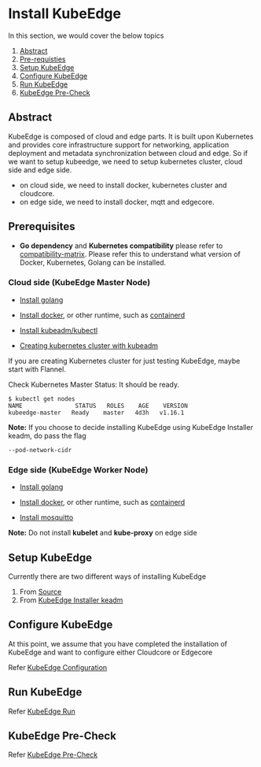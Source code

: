 # Install KubeEdge

In this section, we would cover the below topics

1. [Abstract](#Abstract)
2. [Pre-requisties](#Prerequisties)
3. [Setup KubeEdge](#Setup-KubeEdge)
4. [Configure KubeEdge](#Configure-KubeEdge)
5. [Run KubeEdge](#Run-KubeEdge)
6. [KubeEdge Pre-Check](#KubeEdge-Pre-Check)
## Abstract
KubeEdge is composed of cloud and edge parts. It is built upon Kubernetes and provides core infrastructure support for networking, application deployment and metadata synchronization between cloud and edge. So if we want to setup kubeedge, we need to setup kubernetes cluster, cloud side and edge side.

+ on cloud side, we need to install docker, kubernetes cluster and cloudcore.
+ on edge side, we need to install docker, mqtt and edgecore.

## Prerequisites

+ **Go dependency** and **Kubernetes compatibility** please refer to [compatibility-matrix](https://github.com/kubeedge/kubeedge#compatibility-matrix). Please refer this to understand what version of Docker, Kubernetes, Golang can be installed.

### Cloud side (KubeEdge Master Node)

+ [Install golang](https://golang.org/dl/)

+ [Install docker](https://docs.docker.com/install/), or other runtime, such as [containerd](https://github.com/containerd/containerd)

+ [Install kubeadm/kubectl](https://kubernetes.io/docs/setup/independent/install-kubeadm/)

+ [Creating kubernetes cluster with kubeadm](<https://kubernetes.io/docs/setup/independent/create-cluster-kubeadm/>)

If you are creating Kubernetes cluster for just testing KubeEdge, maybe start with Flannel.

Check Kubernetes Master Status: It should be ready.

```
$ kubectl get nodes
NAME               STATUS   ROLES    AGE    VERSION
kubeedge-master   Ready    master   4d3h   v1.16.1
```

**Note:** If you choose to decide installing KubeEdge using KubeEdge Installer keadm, do pass the flag 
```
--pod-network-cidr
```
### Edge side (KubeEdge Worker Node)

+ [Install golang](https://golang.org/dl/)

+ [Install docker](https://docs.docker.com/install/), or other runtime, such as [containerd](https://github.com/containerd/containerd)

+ [Install mosquitto](https://mosquitto.org/download/)

**Note:** Do not install **kubelet** and **kube-proxy** on edge side

## Setup KubeEdge

Currently there are two different ways of installing KubeEdge

1. From [Source](kubeedge_install_source.md)
2. From [KubeEdge Installer keadm](kubeedge_install_keadm.md)

## Configure KubeEdge

At this point, we assume that you have completed the installation of KubeEdge and want to configure either Cloudcore or Edgecore

Refer [KubeEdge Configuration](kubeedge_configure.md)

## Run KubeEdge

Refer [KubeEdge Run](kubeedge_run.md)

## KubeEdge Pre-Check

Refer [KubeEdge Pre-Check](kubeedge_precheck.md)